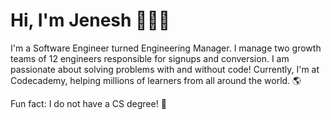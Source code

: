 # Hi, I'm Jenesh 👋👨‍💻

I'm a Software Engineer turned Engineering Manager. I manage two growth teams of 12 engineers responsible for signups and conversion. I am passionate about solving problems with and without code! Currently, I'm at Codecademy, helping millions of learners from all around the world. 🌎

Fun fact: I  do not have a CS degree! 👀

<!--
**jenesh/jenesh** is a ✨ _special_ ✨ repository because its `README.md` (this file) appears on your GitHub profile.

Here are some ideas to get you started:

- 🔭 I’m currently working on ...
- 🌱 I’m currently learning ...
- 👯 I’m looking to collaborate on ...
- 🤔 I’m looking for help with ...
- 💬 Ask me about ...
- 📫 How to reach me: ...
- 😄 Pronouns: ...
- ⚡ Fun fact: ...
-->

<!-- [![Jenesh's GitHub stats](https://github-readme-stats.vercel.app/api?username=jenesh)](https://github.com/jenesh/github-readme-stats) -->
